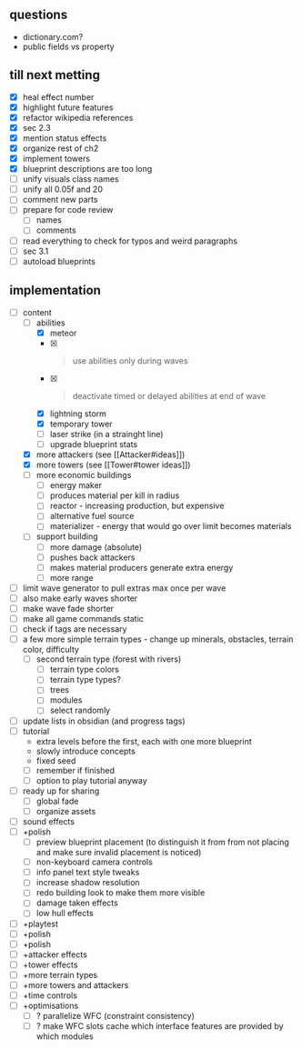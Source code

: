 ## questions
- dictionary.com?
- public fields vs property

## till next metting
- [x] heal effect number
- [x] highlight future features
- [x] refactor wikipedia references
- [x] sec 2.3
- [x] mention status effects
- [x] organize rest of ch2
- [x] implement towers
- [x] blueprint descriptions are too long
- [ ] unify visuals class names
- [ ] unify all 0.05f and 20
- [ ] comment new parts
- [ ] prepare for code review
    - [ ] names
    - [ ] comments
- [ ] read everything to check for typos and weird paragraphs
- [ ] sec 3.1
- [ ] autoload blueprints

## implementation 
- [ ] content
    - [ ] abilities
        - [x] meteor
        - [x] > use abilities only during waves
        - [x] > deactivate timed or delayed abilities at end of wave
        - [x] lightning storm
        - [x] temporary tower
        - [ ] laser strike (in a strainght line)
        - [ ] upgrade blueprint stats
    - [x] more attackers (see [[Attacker#ideas]])
    - [x] more towers (see [[Tower#tower ideas]])
    - [ ] more economic buildings
        - [ ] energy maker
        - [ ] produces material per kill in radius
        - [ ] reactor - increasing production, but expensive
        - [ ] alternative fuel source
        - [ ] materializer - energy that would go over limit becomes materials
    - [ ] support building
        - [ ] more damage (absolute)
        - [ ] pushes back attackers
        - [ ] makes material producers generate extra energy
        - [ ] more range
- [ ] limit wave generator to pull extras max once per wave
- [ ] also make early waves shorter
- [ ] make wave fade shorter
- [ ] make all game commands static
- [ ] check if tags are necessary
- [ ] a few more simple terrain types - change up minerals, obstacles, terrain color, difficulty
    - [ ] second terrain type (forest with rivers)
        - [ ] terrain type colors
        - [ ] terrain type types?
        - [ ] trees
        - [ ] modules
        - [ ] select randomly
- [ ] update lists in obsidian (and progress tags)
- [ ] tutorial
    - extra levels before the first, each with one more blueprint
    - slowly introduce concepts
    - fixed seed
    - [ ] remember if finished
    - [ ] option to play tutorial anyway
- [ ] ready up for sharing
    - [ ] global fade
    - [ ] organize assets
- [ ] sound effects
- [ ] +polish
    - [ ] preview blueprint placement (to distinguish it from from not placing and make sure invalid placement is noticed)
    - [ ] non-keyboard camera controls
    - [ ] info panel text style tweaks
    - [ ] increase shadow resolution
    - [ ] redo building look to make them more visible
    - [ ] damage taken effects
    - [ ] low hull effects
- [ ] +playtest
- [ ] +polish
- [ ] +polish
- [ ] +attacker effects
- [ ] +tower effects
- [ ] +more terrain types
- [ ] +more towers and attackers
- [ ] +time controls
- [ ] +optimisations
    - [ ] ? parallelize WFC (constraint consistency)
    - [ ] ? make WFC slots cache which interface features are provided by which modules
